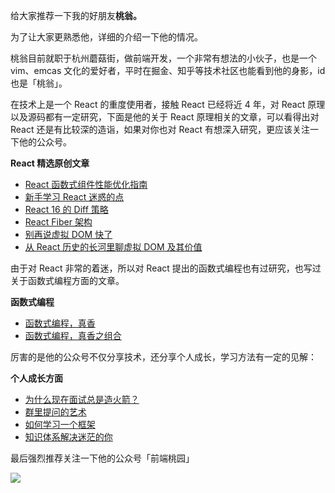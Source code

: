 给大家推荐一下我的好朋友**桃翁。**

为了让大家更熟悉他，详细的介绍一下他的情况。

桃翁目前就职于杭州蘑菇街，做前端开发，一个非常有想法的小伙子，也是一个 vim、emcas 文化的爱好者，平时在掘金、知乎等技术社区也能看到他的身影，id 也是「桃翁」。

在技术上是一个 React 的重度使用者，接触 React 已经将近 4 年，对 React 原理以及源码都有一定研究，下面是他的关于 React 原理相关的文章，可以看得出对 React 还是有比较深的造诣，如果对你也对 React 有想深入研究，更应该关注一下他的公众号。

**React 精选原创文章**

- [React 函数式组件性能优化指南](https://mp.weixin.qq.com/s/mpL1MxLjBqSO49TRijeyeg)
- [新手学习 React 迷惑的点](https://mp.weixin.qq.com/s/6ZYCO9RKZ9uJOfOAVGE55A)
- [React 16 的 Diff 策略](https://mp.weixin.qq.com/s/_jAW4Z3VR-uW0AEnjHgAEw)
- [React Fiber 架构](https://mp.weixin.qq.com/s/dONYc-Y96baiXBXpwh1w3A)
- [别再说虚拟 DOM 快了](https://mp.weixin.qq.com/s/XR3-3MNCYY2pg6yVwVQohQ)
- [从 React 历史的长河里聊虚拟 DOM 及其价值](https://mp.weixin.qq.com/s/zCGQEpEGJYQWMMvZfyUYHg)

由于对 React 非常的着迷，所以对 React 提出的函数式编程也有过研究，也写过关于函数式编程方面的文章。

**函数式编程**

- [函数式编程，真香](https://mp.weixin.qq.com/s/8WZGX75DCpX0-K9U5BqFLg)
- [函数式编程，真香之组合](https://mp.weixin.qq.com/s/DLrqA8EIRUtcdcpQ75tKpw)

厉害的是他的公众号不仅分享技术，还分享个人成长，学习方法有一定的见解：

**个人成长方面**

- [为什么现在面试总是造火箭？](https://mp.weixin.qq.com/s/4RXN6DSzULH-tEIFUZXp4Q)
- [群里提问的艺术](https://mp.weixin.qq.com/s/V0MjCSvSVJA-rQNmxtXwGQ)
- [如何学习一个框架](https://mp.weixin.qq.com/s/5lBWL45vRVz2I6Yk-yVpnw)
- [知识体系解决迷茫的你](https://mp.weixin.qq.com/s/mlaQuR8LFjQb9Z4EOrSFRA)

最后强烈推荐关注一下他的公众号「前端桃园」

![](http://imgs.taoweng.site/2019-12-28-132938.jpg)

